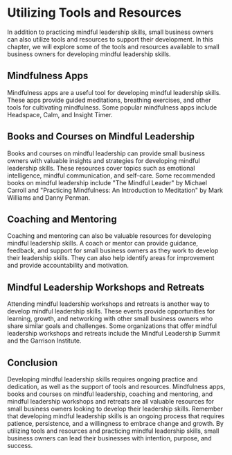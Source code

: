 Utilizing Tools and Resources
=============================================================================================================

In addition to practicing mindful leadership skills, small business owners can also utilize tools and resources to support their development. In this chapter, we will explore some of the tools and resources available to small business owners for developing mindful leadership skills.

Mindfulness Apps
----------------

Mindfulness apps are a useful tool for developing mindful leadership skills. These apps provide guided meditations, breathing exercises, and other tools for cultivating mindfulness. Some popular mindfulness apps include Headspace, Calm, and Insight Timer.

Books and Courses on Mindful Leadership
---------------------------------------

Books and courses on mindful leadership can provide small business owners with valuable insights and strategies for developing mindful leadership skills. These resources cover topics such as emotional intelligence, mindful communication, and self-care. Some recommended books on mindful leadership include "The Mindful Leader" by Michael Carroll and "Practicing Mindfulness: An Introduction to Meditation" by Mark Williams and Danny Penman.

Coaching and Mentoring
----------------------

Coaching and mentoring can also be valuable resources for developing mindful leadership skills. A coach or mentor can provide guidance, feedback, and support for small business owners as they work to develop their leadership skills. They can also help identify areas for improvement and provide accountability and motivation.

Mindful Leadership Workshops and Retreats
-----------------------------------------

Attending mindful leadership workshops and retreats is another way to develop mindful leadership skills. These events provide opportunities for learning, growth, and networking with other small business owners who share similar goals and challenges. Some organizations that offer mindful leadership workshops and retreats include the Mindful Leadership Summit and the Garrison Institute.

Conclusion
----------

Developing mindful leadership skills requires ongoing practice and dedication, as well as the support of tools and resources. Mindfulness apps, books and courses on mindful leadership, coaching and mentoring, and mindful leadership workshops and retreats are all valuable resources for small business owners looking to develop their leadership skills. Remember that developing mindful leadership skills is an ongoing process that requires patience, persistence, and a willingness to embrace change and growth. By utilizing tools and resources and practicing mindful leadership skills, small business owners can lead their businesses with intention, purpose, and success.
